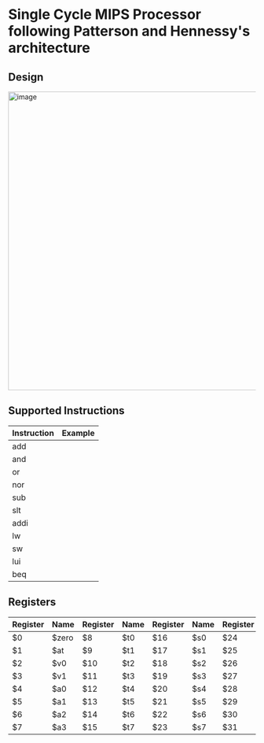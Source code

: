 # Single Cycle MIPS Processor following Patterson and Hennessy's architecture

## Design
<img width="979" height="607" alt="image" src="https://github.com/user-attachments/assets/87786616-d67d-4c25-bd24-7116751f7331" />

## Supported Instructions
| Instruction | Example |
|----------|----------|
| add    |     |
| and    |     |
| or     |     |
| nor    |      |
| sub    |    |  
| slt    |    |
| addi   |      |
| lw     |    |
| sw     |      |
| lui    |      |
| beq    |      |
## Registers 
| Register | Name   | Register | Name   | Register | Name   | Register | Name   |
|----------|--------|----------|--------|----------|--------|----------|--------|
| $0       | $zero  | $8       | $t0    | $16      | $s0    | $24      | $t8    |
| $1       | $at    | $9       | $t1    | $17      | $s1    | $25      | $t9    |
| $2       | $v0    | $10      | $t2    | $18      | $s2    | $26      | $k0    |
| $3       | $v1    | $11      | $t3    | $19      | $s3    | $27      | $k1    |
| $4       | $a0    | $12      | $t4    | $20      | $s4    | $28      | $gp    |
| $5       | $a1    | $13      | $t5    | $21      | $s5    | $29      | $sp    |
| $6       | $a2    | $14      | $t6    | $22      | $s6    | $30      | $fp    |
| $7       | $a3    | $15      | $t7    | $23      | $s7    | $31      | $ra    |

